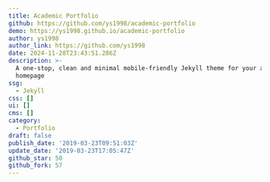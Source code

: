 ```yaml
---
title: Academic Portfolio
github: https://github.com/ys1998/academic-portfolio
demo: https://ys1998.github.io/academic-portfolio
author: ys1998
author_link: https://github.com/ys1998
date: 2024-11-28T23:43:51.286Z
description: >-
  A one-stop, clean and minimal mobile-friendly Jekyll theme for your academic
  homepage
ssg:
  - Jekyll
css: []
ui: []
cms: []
category:
  - Portfolio
draft: false
publish_date: '2019-03-23T09:51:03Z'
update_date: '2019-03-23T17:05:47Z'
github_star: 50
github_fork: 57
---
```


